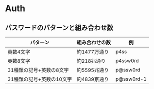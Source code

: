 # Auth

## パスワードのパターンと組み合わせ数
| パターン | 組み合わせの数 | 例 |
| ------- | ----------- | -- |
| 英数4文字 | 約1477万通り | p4ss |
| 英数8文字 | 約218兆通り | p4ssw0rd |
| 31種類の記号+英数の8文字 | 約5595兆通り | p@ssw0rd |
| 31種類の記号+英数の10文字 | 約4839京通り | p@ssw0rd-1 |
